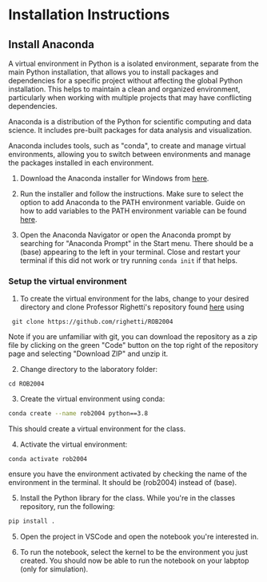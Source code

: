 # Installation Instructions 
## Install Anaconda

A virtual environment in Python is a isolated environment, separate from the main Python installation, that allows you to install packages and dependencies for a specific project without affecting the global Python installation. This helps to maintain a clean and organized environment, particularly when working with multiple projects that may have conflicting dependencies.

Anaconda is a distribution of the Python for scientific computing and data science. It includes pre-built packages for data analysis and visualization.

Anaconda includes tools, such as "conda", to create and manage virtual environments, allowing you to switch between environments and manage the packages installed in each environment.

1. Download the Anaconda installer for Windows from [here](https://www.anaconda.com/products/individual#windows).


2. Run the installer and follow the instructions. Make sure to select the option to add Anaconda to the PATH environment variable. Guide on how to add variables to the PATH environment variable can be found [here](https://www.architectryan.com/2018/03/17/add-to-the-path-on-windows-10/).

3. Open the Anaconda Navigator or open the Anaconda prompt by searching for "Anaconda Prompt" in the Start menu. There should be a (base) appearing to the left in your terminal. Close and restart your terminal if this did not work or try running ``` conda init ``` if that helps. 

### Setup the virtual environment

1. To create the virtual environment for the labs, change to your desired directory and clone Professor Righetti's repository found [here](https://github.com/righetti/ROB2004) using

``` git clone https://github.com/righetti/ROB2004```

Note if you are unfamiliar with git, you can download the repository as a zip file by clicking on the green "Code" button on the top right of the repository page and selecting "Download ZIP" and unzip it.

2. Change directory to the laboratory folder:

``` cd ROB2004 ```

3. Create the virtual environment using conda:

```bash 
conda create --name rob2004 python==3.8
```

This should create a virtual environment for the class.

4. Activate the virtual environment:

```conda activate rob2004```

ensure you have the environment activated by checking the name of the environment in the terminal. It should be (rob2004) instead of (base).

5. Install the Python library for the class. While you're in the classes repository, run the following:
```bash
pip install .
```

5. Open the project in VSCode and open the notebook you're interested in.

6. To run the notebook, select the kernel to be the environment you just created. You should now be able to run the notebook on your labptop (only for simulation).



